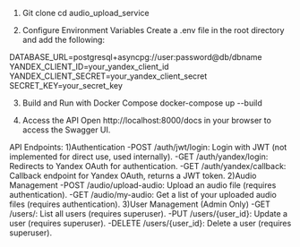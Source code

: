 1. Git clone
cd audio_upload_service

2. Configure Environment Variables
Create a .env file in the root directory and add the following:

DATABASE_URL=postgresql+asyncpg://user:password@db/dbname
YANDEX_CLIENT_ID=your_yandex_client_id
YANDEX_CLIENT_SECRET=your_yandex_client_secret
SECRET_KEY=your_secret_key

3. Build and Run with Docker Compose
docker-compose up --build

5. Access the API
Open http://localhost:8000/docs in your browser to access the Swagger UI.

API Endpoints:
1)Authentication
-POST /auth/jwt/login: Login with JWT (not implemented for direct use, used internally).
-GET /auth/yandex/login: Redirects to Yandex OAuth for authentication.
-GET /auth/yandex/callback: Callback endpoint for Yandex OAuth, returns a JWT token.
2)Audio Management
-POST /audio/upload-audio: Upload an audio file (requires authentication).
-GET /audio/my-audio: Get a list of your uploaded audio files (requires authentication).
3)User Management (Admin Only)
-GET /users/: List all users (requires superuser).
-PUT /users/{user_id}: Update a user (requires superuser).
-DELETE /users/{user_id}: Delete a user (requires superuser).
